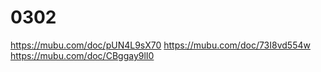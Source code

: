 # 0302
https://mubu.com/doc/pUN4L9sX70
https://mubu.com/doc/73I8vd554w
https://mubu.com/doc/CBggay9lI0
